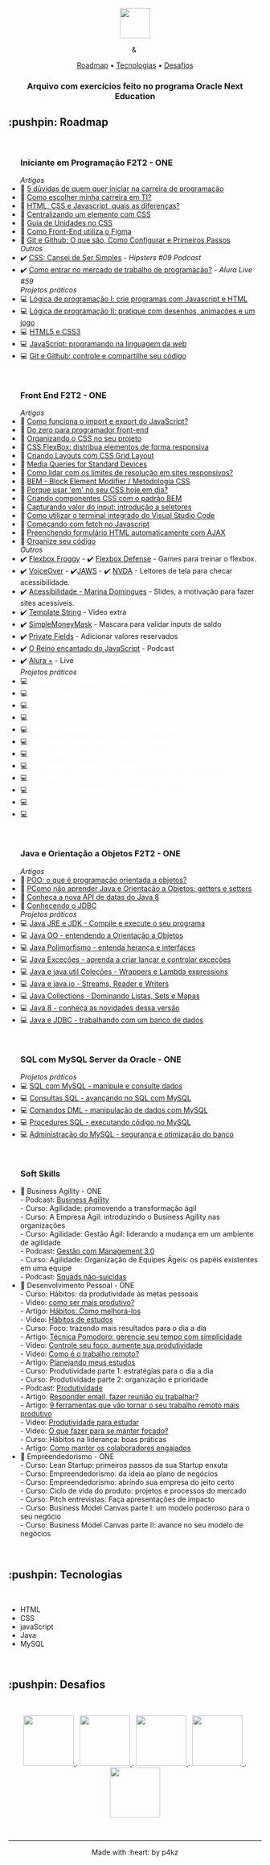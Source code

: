 <p align="center">
  <img height="60px" src="https://i.imgur.com/w0NvalO.png">
</p>

<p align="center">
  <img height="9" src="https://i.imgur.com/PvAbpvx.png"> &
  <img height="13" src="https://i.imgur.com/rEzWrXJ.png">
</p>


<p align="center">
    <a href="https://github.com/p4kz/oracle-next-education#roadmap">Roadmap</a>
  • <a href="https://github.com/p4kz/oracle-next-education#techs">Tecnologias</a> 
  • <a href="https://github.com/p4kz/oracle-next-education#challenge">Desafios</a>
    <h3 align="center">Arquivo com exercícios feito no programa Oracle Next Education
    </h3>
</p>

<h2>:pushpin: Roadmap</h2>
<br>
<p id="roadmap"> 
  <ul>
    <h3>Iniciante em Programação F2T2 - ONE</h3>
    <em>Artigos</em>
    <br>
    <li>📜 <a href="https://www.alura.com.br/artigos/5-duvidas-de-quem-quer-iniciar-na-carreira-de-programacao">5 dúvidas de quem quer iniciar na carreira de programação</a></li>
    <li>📜 <a href="https://www.alura.com.br/artigos/como-escolher-minha-carreira-em-ti">Como escolher minha carreira em TI?</a></li>
    <li>📜 <a href="https://www.alura.com.br/artigos/html-css-e-js-definicoes">HTML, CSS e Javascript, quais as diferenças?</a></li>
    <li>📜 <a href="https://www.alura.com.br/artigos/centralizando-elementos-com-css">Centralizando um elemento com CSS</a></li>
    <li>📜 <a href="https://www.alura.com.br/artigos/guia-de-unidades-no-css">Guia de Unidades no CSS</a></li>
    <li>📜 <a href="https://cursos.alura.com.br/extra/alura-mais/como-front-end-utiliza-o-figma-c858">Como Front-End utiliza o Figma</a></li>
    <li>📜 <a href="https://www.alura.com.br/artigos/o-que-e-git-github">Git e Github: O que são, Como Configurar e Primeiros Passos</a></li>
    <em>Outros</em>
    <li>✔️ <a href="https://cursos.alura.com.br/extra/hipsterstech/css-cansei-de-ser-simples-hipsters-09-a577">CSS: Cansei de Ser Simples</a><em> - Hipsters #09 Podcast</em></li>
    <li>✔️ <a href="https://www.youtube.com/watch?v=wUX-tRMynHE&t=5s">Como entrar no mercado de trabalho de programação?</a><em> - Alura Live #59</em></li>
    <em>Projetos práticos</em>
    <li>💻 <a href="./01 - Iniciante em Programação F2T2 - ONE/Lógica de Programação I">Lógica de programação I: crie programas com Javascript e HTML</a></li>
    <li>💻 <a href="./01 - Iniciante em Programação F2T2 - ONE/Lógica de Programação II">Lógica de programação II: pratique com desenhos, animações e um jogo</a></li>
    <li>💻 <a href="./01 - Iniciante em Programação F2T2 - ONE/HTML-CSS">HTML5 e CSS3</a></li>
    <li>💻 <a href="./01 - Iniciante em Programação F2T2 - ONE/JavaScript programando na linguagem da web">JavaScript: programando na linguagem da web</a></li>
    <li>💻 <a href="./01 - Iniciante em Programação F2T2 - ONE/Git e Github">Git e Github: controle e compartilhe seu código</a></li>
  </ul>
  <br>
  <ul>
    <h3>Front End F2T2 - ONE</h3>
    <em>Artigos</em>
    <br>
    <li>📜 <a href="https://www.alura.com.br/artigos/como-funciona-o-import-e-export-do-javascript">Como funciona o import e export do JavaScript?</a></li>
    <li>📜 <a href="https://www.alura.com.br/artigos/do-zero-para-programador-front-end">Do zero para programador front-end</a></li>
    <li>📜 <a href="https://www.alura.com.br/artigos/organizando-o-css-no-seu-projeto">Organizando o CSS no seu projeto</a></li>
    <li>📜 <a href="https://cursos.alura.com.br/extra/alura-mais/css-flexbox-distribua-elementos-de-forma-responsiva-c301">CSS FlexBox: distribua elementos de forma responsiva</a></li>
    <li>📜 <a href="https://www.alura.com.br/artigos/criando-layouts-com-css-grid-layout">Criando Layouts com CSS Grid Layout</a></li>
    <li>📜 <a href="https://css-tricks.com/snippets/css/media-queries-for-standard-devices/">Media Queries for Standard Devices</a></li>
    <li>📜 <a href="https://www.alura.com.br/artigos/como-lidar-com-os-limites-de-resolucao-em-sites-responsivos">Como lidar com os limites de resolução em sites responsivos?</a></li>
    <li>📜 <a href="https://css-tricks.com/bem-101/">BEM - Block Element Modifier / Metodologia CSS</a></li>
    <li>📜 <a href="https://www.alura.com.br/artigos/porque-usar-em-no-seu-css-hoje-em-dia">Porque usar 'em' no seu CSS hoje em dia?</a></li>
    <li>📜 <a href="https://www.alura.com.br/artigos/criando-componentes-css-com-padrao-bem">Criando componentes CSS com o padrão BEM</a></li>
    <li>📜 <a href="https://www.alura.com.br/artigos/capturando-valor-do-input-introducao-a-seletores">Capturando valor do input: introdução a seletores</a></li>
    <li>📜 <a href="https://www.alura.com.br/artigos/comecando-com-fetch-no-javascript">Como utilizar o terminal integrado do Visual Studio Code</a></li>
    <li>📜 <a href="https://www.alura.com.br/artigos/como-utilizar-terminal-integrado-visual-studio-code">Começando com fetch no Javascript</a></li>
    <li>📜 <a href="https://www.alura.com.br/artigos/preenchendo-formulario-html-automaticamente-com-ajax">Preenchendo formulário HTML automaticamente com AJAX</a></li>
    <li>📜 <a href="https://www.alura.com.br/artigos/organize-seu-codigo-javascript-de-maneira-facil">Organize seu código</a></li>
    <em>Outros</em>
    <li>✔️ <a href="http://flexboxfroggy.com/">Flexbox Froggy</a> - ✔️ <a href="http://www.flexboxdefense.com/">Flexbox Defense</a> - Games para treinar o flexbox.</li>
    <li>✔️ <a href="https://www.apple.com/br/accessibility/vision/">VoiceOver</a> - ✔️<a href="https://www.freedomscientific.com/products/software/jaws/">JAWS</a> - ✔️ <a href="https://www.nvaccess.org/download/">NVDA</a> - Leitores de tela para checar acessibilidade.</li>
    <li>✔️ <a href="https://www.apple.com/br/accessibility/vision/">Acessibilidade - Marina Domingues</a> - Slides, a motivação para fazer sites acessíveis.</li>
    <li>✔️ <a href="https://cursos.alura.com.br/extra/alura-mais/template-string-c123">Template String</a> - Video extra</li>
    <li>✔️ <a href="https://github.com/codermarcos/simple-mask-money">SimpleMoneyMask</a> - Mascara para validar inputs de saldo</li> 
    <li>✔️ <a href="https://github.com/tc39/proposal-class-fields#private-fields">Private Fields</a> - Adicionar valores reservados</li>
    <li>✔️ <a href="https://cursos.alura.com.br/extra/hipsterstech/o-reino-encantado-do-javascript-hipsters-38-a548">O Reino encantado do JavaScript</a> - Podcast</li>
    <li>✔️ <a href="https://www.facebook.com/AluraCursosOnline/videos/vl.358719527812713/1302936079820966/?type=1">Alura +</a> - Live</li>
    <em>Projetos práticos</em>
    <li>💻 <a href="./02 - Front End F2T2 - ONE/Flexbox - Posicionando elementos na tela" style="color:#fff;">Flexbox - Posicionando elementos na tela</a></li>
    <li>💻 <a href="./02 - Front End F2T2 - ONE/Grid - Simplificando layouts" style="color:#fff;">Grid - Simplificando layouts</a></li>
    <li>💻 <a href="./02 - Front End F2T2 - ONE/Layouts Responsivos trabalhando com layouts mobile" style="color:#fff;">Layouts Responsivos: Trabalhando com layouts mobile</a></li>
    <li>💻 <a href="./02 - Front End F2T2 - ONE/Arquitetura CSS - Descomplicando os problemas" style="color:#fff;">Arquitetura CSS: Descomplicando os problemas</a></li>
    <li>💻 <a href="./02 - Front End F2T2 - ONE/Acessibilidade web - tornando seu front-end inclusivo" style="color:#fff;">Acessibilidade web - tornando seu front-end inclusivo</a></li>
    <li>💻 <a href="./02 - Front End F2T2 - ONE/JS na Web - Manipule o DOM com JavaScript" style="color:#fff;">JS na Web - Manipule o DOM com JavaScript</a></li>
    <li>💻 <a href="./02 - Front End F2T2 - ONE/JS na Web - Armazenando dados no navegador" style="color:#fff;">JS na Web - Armazenando dados no navegador</a></li>
    <li>💻 <a href="./02 - Front End F2T2 - ONE/Expressões regulares - capturando textos de forma mágica" style="color:#fff;">Expressões regulares - capturando textos de forma mágica</a></li>
    <li>💻 <a href="./02 - Front End F2T2 - ONE/JS na Web - CRUD com JavaScript assíncrono" style="color:#fff;">JS na Web - CRUD com JavaScript assíncrono</a></li>
    <li>💻 <a href="./02 - Front End F2T2 - ONE/JS na Web - Validação de formulário" style="color:#fff;">JS na Web - Validação de formulário</a></li>
    <li>💻 <a href="./02 - Front End F2T2 - ONE/JavaScript - Explorando a linguagem" style="color:#fff;">JavaScript - Explorando a linguagem</a></li>
    <li>💻 <a href="./02 - Front End F2T2 - ONE/JavaScript - Programando a Orientação a Objetos" style="color:#fff;">JavaScript - Programando a Orientação a Objetos</a></li>
  </ul>
  <br>
  <ul>
    <h3>Java e Orientação a Objetos F2T2 - ONE</h3>
    <em>Artigos</em>
    <li>📜 <a href="https://www.alura.com.br/artigos/poo-programacao-orientada-a-objetos">POO: o que é programação orientada a objetos?</a></li>
    <li>📜 <a href="https://www.alura.com.br/artigos/nao-aprender-oo-getters-e-setters">PComo não aprender Java e Orientação a Objetos: getters e setters</a></li>
    <li>📜 <a href="https://www.alura.com.br/artigos/conheca-a-nova-api-de-datas-do-java-8">Conheça a nova API de datas do Java 8</a></li>
    <li>📜 <a href="https://www.alura.com.br/artigos/conhecendo-o-jdbc">Conhecendo o JDBC</a></li>
    <em>Projetos práticos</em>
    <li>💻 <a href="./03 - Java e Orientação a Objetos F2T2 - ONE/Java JRE e JDK - Compile e execute o seu programa" >Java JRE e JDK - Compile e execute o seu programa</a></li>
    <li>💻 <a href="./03 - Java e Orientação a Objetos F2T2 - ONE/Java OO - entendendo a Orientação a Objetos" >Java OO - entendendo a Orientação a Objetos</a></li>
    <li>💻 <a href="./03 - Java e Orientação a Objetos F2T2 - ONE/Java Polimorfismo - entenda herança e interfaces" >Java Polimorfismo - entenda herança e interfaces</a></li>
    <li>💻 <a href="./03 - Java e Orientação a Objetos F2T2 - ONE/Java Exceções - aprenda a criar lançar e controlar exceções" >Java Exceções - aprenda a criar lançar e controlar exceções</a></li>
    <li>💻 <a href="./03 - Java e Orientação a Objetos F2T2 - ONE/Java e java.util Coleções - Wrappers e Lambda expressions" >Java e java.util Coleções - Wrappers e Lambda expressions</a></li>
    <li>💻 <a href="./03 - Java e Orientação a Objetos F2T2 - ONE/Java e java.io - Streams, Reader e Writers" >Java e java.io - Streams, Reader e Writers</a></li>
    <li>💻 <a href="./03 - Java e Orientação a Objetos F2T2 - ONE/Java Collections - Dominando Listas, Sets e Mapas" >Java Collections - Dominando Listas, Sets e Mapas</a></li>
    <li>💻 <a href="./03 - Java e Orientação a Objetos F2T2 - ONE/Java 8 - conheça as novidades dessa versão" >Java 8 - conheça as novidades dessa versão</a></li>
    <li>💻 <a href="./03 - Java e Orientação a Objetos F2T2 - ONE/Java e JDBC - trabalhando com um banco de dados" >Java e JDBC - trabalhando com um banco de dados</a></li>
  </ul>
  <br>
  <ul>
    <h3>SQL com MySQL Server da Oracle - ONE</h3>
    <em>Projetos práticos</em>
    <li>💻 <a href="./04 - AlumniONE/SQL com MySQL - manipule e consulte dados">SQL com MySQL - manipule e consulte dados</a></li>
    <li>💻 <a href="./04 - AlumniONE/Consultas SQL - avançando no SQL com MySQL">Consultas SQL - avançando no SQL com MySQL</a></li>
    <li>💻 <a href="./04 - AlumniONE/Comandos DML - manipulação de dados com MySQL">Comandos DML - manipulação de dados com MySQL</a></li>
    <li>💻 <a href="./04 - AlumniONE/Procedures SQL - executando código no MySQL">Procedures SQL - executando código no MySQL</a></li>
    <li>💻 <a href="./04 - AlumniONE/Administração do MySQL - segurança e otimização do banco">Administração do MySQL - segurança e otimização do banco</a></li>
  </ul>
  <br>
  <ul>
    <h3>Soft Skills</h3>
    <li>📙 Business Agility - ONE
    <br>
    - Podcast: <a href="https://cursos.alura.com.br/extra/hipsterstech/business-agility-hipsters-147-a432">Business Agility</a>
    <br>
    - Curso: Agilidade: promovendo a transformação ágil
    <br>
    - Curso: A Empresa Ágil: introduzindo o Business Agility nas organizações
    <br>
    - Curso: Agilidade: Gestão Ágil: liderando a mudança em um ambiente de agilidade
    <br>
    - Podcast: <a href="https://cursos.alura.com.br/extra/hipsterstech/gestao-com-management-3-0-hipsters-80-a506">Gestão com Management 3.0</a>
    <br>
    - Curso: Agilidade: Organização de Equipes Ágeis: os papéis existentes em uma equipe
    <br>
    - Podcast: <a href="https://cursos.alura.com.br/extra/hipsterstech/squads-nao-suicidas-hipsters-08-a578">Squads não-suicidas</a>
    </li>
    <li>📙 Desenvolvimento Pessoal - ONE
      <br>
      - Curso: Hábitos: da produtividade às metas pessoais
      <br>
      - Video: <a href="https://www.youtube.com/watch?v=yfcgz3Ivs6g">como ser mais produtivo?</a>
      <br>
      - Artigo: <a href="https://www.alura.com.br/artigos/habitos-como-melhora-los">Hábitos: Como melhorá-los</a>
      <br>
      - Video: <a href="https://www.youtube.com/watch?v=a84Hd9c1_sw">Hábitos de estudos</a>
      <br>
      - Curso: Foco: trazendo mais resultados para o dia a dia
      <br>
      - Artigo: <a href="https://www.alura.com.br/artigos/tecnica-pomodoro">Técnica Pomodoro: gerencie seu tempo com simplicidade</a>
      <br>
      - Video: <a href="https://cursos.alura.com.br/formacao-produtividade-one">Controle seu foco, aumente sua produtividade</a>
      <br>
      - Video: <a href="https://www.youtube.com/watch?v=V0FuAukFSzc&t=6s">Como é o trabalho remoto?</a>
      <br>
      - Artigo: <a href="https://www.alura.com.br/artigos/planejando-meus-estudos">Planejando meus estudos</a>
      <br>
      - Curso: Produtividade parte 1: estratégias para o dia a dia
      <br>
      - Curso: Produtividade parte 2: organização e prioridade
      <br>
      - Podcast: <a href="https://cursos.alura.com.br/extra/hipsterstech/produtividade-hipsters-76-a510">Produtividade</a>
      <br>
      - Artigo: <a href="https://www.alura.com.br/artigos/produtividade-responder-email-fazer-reuniao-ou-trabalhar">Responder email, fazer reunião ou trabalhar?</a>
      <br>
      - Artigo: <a href="https://www.alura.com.br/artigos/9-ferramentas-que-vao-tornar-o-seu-trabalho-remoto-mais-produtivo">9 ferramentas que vão tornar o seu trabalho remoto mais produtivo</a>
      <br>
      - Video: <a href="https://www.youtube.com/watch?v=UTHMKSxLHsI&list=PLh2Y_pKOa4Uc6DxNrBC5-ATs19YHDEIe_&index=37">Produtividade para estudar</a>
      <br>
      - Video: <a href="https://www.youtube.com/watch?v=RhfUEGgK1Ms">O que fazer para se manter focado?</a>
      <br>
      - Curso: Hábitos na liderança: boas práticas
      <br>
      - Artigo: <a href="https://www.alura.com.br/artigos/como-manter-os-colaboradores-engajados">Como manter os colaboradores engajados</a>
      <br>
    </li>
    <li>📙 Empreendedorismo - ONE
      <br> 
      - Curso: Lean Startup: primeiros passos da sua Startup enxuta
      <br>
      - Curso: Empreendedorismo: da ideia ao plano de negócios
      <br>
      - Curso: Empreendedorismo: abrindo sua empresa do jeito certo
      <br>
      - Curso: Ciclo de vida do produto: projetos e processos do mercado
      <br>
      - Curso: Pitch entrevistas: Faça apresentações de impacto
      <br>
      - Curso: Business Model Canvas parte I: um modelo poderoso para o seu negócio
      <br>
      - Curso: Business Model Canvas parte II: avance no seu modelo de negócios
      <br>
    </li>
  </ul>
</p>
<br>
<h2> :pushpin: Tecnologias</h2>
<br>
<ul id="techs">
  <li>HTML</li>
  <li>CSS</li>
  <li>javaScript</li>
  <li>Java</li>
  <li>MySQL</li>
</ul>
<br>

<h2> :pushpin: Desafios</h2>
<br>

<p id="challenge" align="center">
  <a href="https://github.com/p4kz/a-deco" target="_blank"> 
  <img src="https://i.imgur.com/LVI3goy.png" width="100px">
  </a>
  .
  <a href="https://github.com/p4kz/four-k" target="_blank"> 
  <img src="https://i.imgur.com/GKDsDgn.png" width="100px">
  </a>
  .
  <a href="https://github.com/p4kz/almost-secret-project" target="_blank"> 
  <img src="https://i.imgur.com/tRpO0ip.png" width="100px">
  </a>
  .
  <a href="https://github.com/p4kz/alur4-geek" target="_blank"> 
  <img src="https://i.imgur.com/kxxSuEx.png" width="100px">
  </a>
  .
  <a href="https://github.com/p4kz/money-converter" target="_blank"> 
  <img src="https://i.imgur.com/Iq1eeMy.png" width="100px">
  </a>
</p>

<br>
<footer>
<hr></hr>
<p align="center">Made with :heart: by p4kz</p>
</footer>
